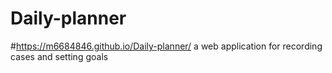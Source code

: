 # Daily-planner
#https://m6684846.github.io/Daily-planner/
a web application for recording cases and setting goals
